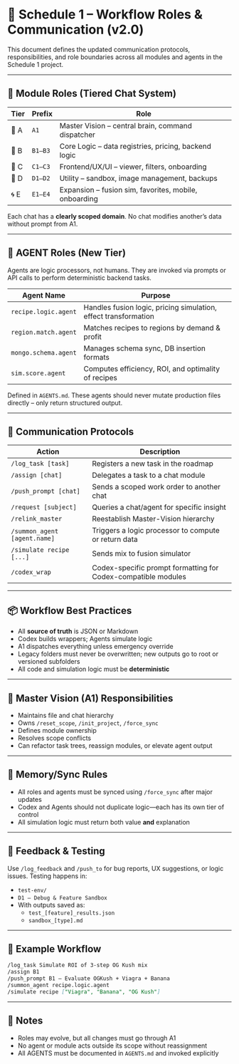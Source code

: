 # 🧠 Schedule 1 – Workflow Roles & Communication (v2.0)

This document defines the updated communication protocols, responsibilities, and role boundaries across all modules and agents in the Schedule 1 project.

---

## 🧩 Module Roles (Tiered Chat System)

| Tier | Prefix | Role |
|------|--------|------|
| 🧠 A  | `A1`   | Master Vision – central brain, command dispatcher |
| 📘 B  | `B1–B3`| Core Logic – data registries, pricing, backend logic |
| 📄 C  | `C1–C3`| Frontend/UX/UI – viewer, filters, onboarding |
| 🔧 D  | `D1–D2`| Utility – sandbox, image management, backups |
| 🌀 E  | `E1–E4`| Expansion – fusion sim, favorites, mobile, onboarding |

Each chat has a **clearly scoped domain**. No chat modifies another’s data without prompt from A1.

---

## 🤖 AGENT Roles (New Tier)

Agents are logic processors, not humans. They are invoked via prompts or API calls to perform deterministic backend tasks.

| Agent Name | Purpose |
|------------|---------|
| `recipe.logic.agent` | Handles fusion logic, pricing simulation, effect transformation |
| `region.match.agent` | Matches recipes to regions by demand & profit |
| `mongo.schema.agent` | Manages schema sync, DB insertion formats |
| `sim.score.agent` | Computes efficiency, ROI, and optimality of recipes |

Defined in `AGENTS.md`. These agents should never mutate production files directly – only return structured output.

---

## 🔁 Communication Protocols

| Action | Description |
|--------|-------------|
| `/log_task [task]` | Registers a new task in the roadmap |
| `/assign [chat]` | Delegates a task to a chat module |
| `/push_prompt [chat]` | Sends a scoped work order to another chat |
| `/request [subject]` | Queries a chat/agent for specific insight |
| `/relink_master` | Reestablish Master-Vision hierarchy |
| `/summon_agent [agent.name]` | Triggers a logic processor to compute or return data |
| `/simulate recipe [...]` | Sends mix to fusion simulator |
| `/codex_wrap` | Codex-specific prompt formatting for Codex-compatible modules |

---

## 📦 Workflow Best Practices

- All **source of truth** is JSON or Markdown
- Codex builds wrappers; Agents simulate logic
- A1 dispatches everything unless emergency override
- Legacy folders must never be overwritten; new outputs go to root or versioned subfolders
- All code and simulation logic must be **deterministic**

---

## 🧠 Master Vision (A1) Responsibilities

- Maintains file and chat hierarchy
- Owns `/reset_scope`, `/init_project`, `/force_sync`
- Defines module ownership
- Resolves scope conflicts
- Can refactor task trees, reassign modules, or elevate agent output

---

## 🔐 Memory/Sync Rules

- All roles and agents must be synced using `/force_sync` after major updates
- Codex and Agents should not duplicate logic—each has its own tier of control
- All simulation logic must return both value **and** explanation

---

## 🧪 Feedback & Testing

Use `/log_feedback` and `/push_to` for bug reports, UX suggestions, or logic issues. Testing happens in:

- `test-env/`
- `D1 – Debug & Feature Sandbox`
- With outputs saved as:
  - `test_[feature]_results.json`
  - `sandbox_[type].md`

---

## 📝 Example Workflow

```md
/log_task Simulate ROI of 3-step OG Kush mix
/assign B1
/push_prompt B1 – Evaluate OGKush + Viagra + Banana
/summon_agent recipe.logic.agent
/simulate recipe ["Viagra", "Banana", "OG Kush"]
```

---

## 🚧 Notes

- Roles may evolve, but all changes must go through A1
- No agent or module acts outside its scope without reassignment
- All AGENTS must be documented in `AGENTS.md` and invoked explicitly
